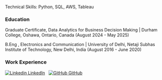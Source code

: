 # 
Technical Skills: Python, SQL, AWS, Tableau

### Education
Graduate Certificate, Data Analytics for Business Decision Making | Durham College, Oshawa, Ontario, Canada (August 2024 - May 2025)

B.Eng , Electronics and Communication | University of Delhi, Netaji Subhas Institute of Technology, New Delhi, India (August 2016 - June 2020)
 
### Work Experience


[![Linkedin](https://i.sstatic.net/gVE0j.png) LinkedIn](https://www.linkedin.com/in/pranayagarwal7/)
&nbsp;
[![GitHub](https://i.sstatic.net/tskMh.png) GitHub](https://github.com/heyimpranay7)

